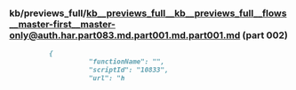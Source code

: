### kb/previews_full/kb__previews_full__kb__previews_full__flows__master-first__master-only@auth.har.part083.md.part001.md.part001.md (part 002)

```md
          {
                    "functionName": "",
                    "scriptId": "10833",
                    "url": "h
```

```
